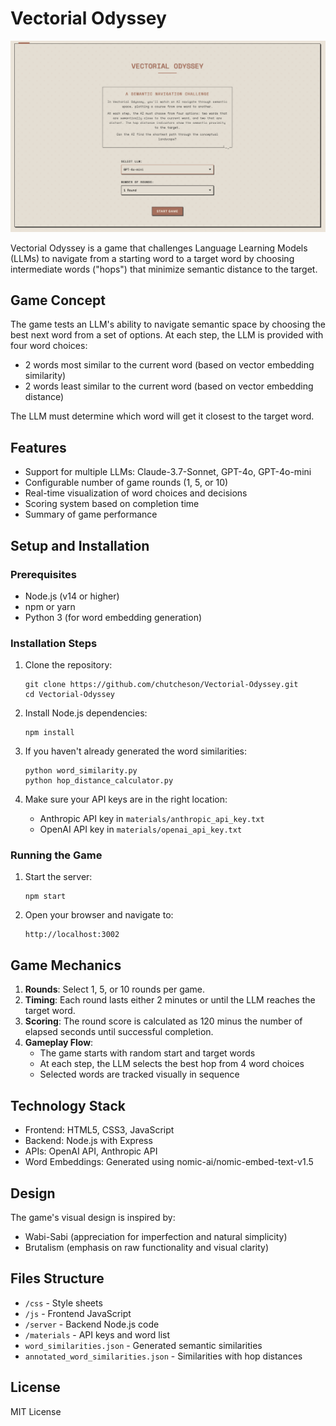 # Vectorial Odyssey

![Vectorial Odyssey Game](images/vectorial_odyssey.png)

Vectorial Odyssey is a game that challenges Language Learning Models (LLMs) to navigate from a starting word to a target word by choosing intermediate words ("hops") that minimize semantic distance to the target.

## Game Concept

The game tests an LLM's ability to navigate semantic space by choosing the best next word from a set of options. At each step, the LLM is provided with four word choices:
- 2 words most similar to the current word (based on vector embedding similarity)
- 2 words least similar to the current word (based on vector embedding distance)

The LLM must determine which word will get it closest to the target word.

## Features

- Support for multiple LLMs: Claude-3.7-Sonnet, GPT-4o, GPT-4o-mini
- Configurable number of game rounds (1, 5, or 10)
- Real-time visualization of word choices and decisions
- Scoring system based on completion time
- Summary of game performance

## Setup and Installation

### Prerequisites

- Node.js (v14 or higher)
- npm or yarn
- Python 3 (for word embedding generation)

### Installation Steps

1. Clone the repository:
   ```
   git clone https://github.com/chutcheson/Vectorial-Odyssey.git
   cd Vectorial-Odyssey
   ```

2. Install Node.js dependencies:
   ```
   npm install
   ```

3. If you haven't already generated the word similarities:
   ```
   python word_similarity.py
   python hop_distance_calculator.py
   ```

4. Make sure your API keys are in the right location:
   - Anthropic API key in `materials/anthropic_api_key.txt`
   - OpenAI API key in `materials/openai_api_key.txt`

### Running the Game

1. Start the server:
   ```
   npm start
   ```

2. Open your browser and navigate to:
   ```
   http://localhost:3002
   ```

## Game Mechanics

1. **Rounds**: Select 1, 5, or 10 rounds per game.
2. **Timing**: Each round lasts either 2 minutes or until the LLM reaches the target word.
3. **Scoring**: The round score is calculated as 120 minus the number of elapsed seconds until successful completion.
4. **Gameplay Flow**: 
   - The game starts with random start and target words
   - At each step, the LLM selects the best hop from 4 word choices
   - Selected words are tracked visually in sequence

## Technology Stack

- Frontend: HTML5, CSS3, JavaScript
- Backend: Node.js with Express
- APIs: OpenAI API, Anthropic API
- Word Embeddings: Generated using nomic-ai/nomic-embed-text-v1.5

## Design

The game's visual design is inspired by:
- Wabi-Sabi (appreciation for imperfection and natural simplicity)
- Brutalism (emphasis on raw functionality and visual clarity)

## Files Structure

- `/css` - Style sheets
- `/js` - Frontend JavaScript
- `/server` - Backend Node.js code
- `/materials` - API keys and word list
- `word_similarities.json` - Generated semantic similarities
- `annotated_word_similarities.json` - Similarities with hop distances

## License

MIT License